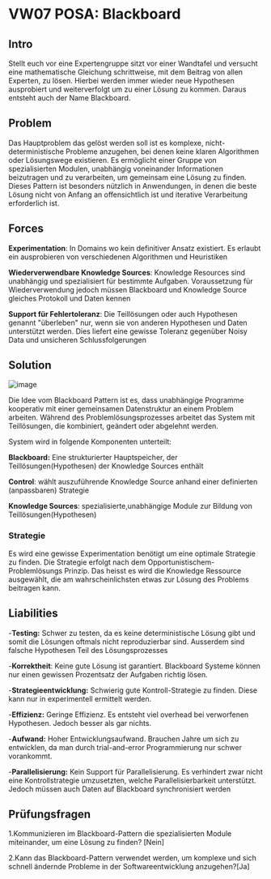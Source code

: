 # VW07 POSA: Blackboard

## Intro
Stellt euch vor eine Expertengruppe sitzt vor einer Wandtafel und versucht eine mathematische Gleichung schrittweise, mit dem Beitrag von allen Experten, zu lösen. Hierbei werden immer wieder neue Hypothesen ausprobiert und weiterverfolgt um zu einer Lösung zu kommen. Daraus entsteht auch der Name Blackboard.

## Problem
Das Hauptproblem das gelöst werden soll ist es komplexe, nicht-deterministische Probleme anzugehen, bei denen keine klaren Algorithmen oder Lösungswege existieren. Es ermöglicht einer Gruppe von spezialisierten Modulen, unabhängig voneinander Informationen beizutragen und zu verarbeiten, um gemeinsam eine Lösung zu finden. Dieses Pattern ist besonders nützlich in Anwendungen, in denen die beste Lösung nicht von Anfang an offensichtlich ist und iterative Verarbeitung erforderlich ist.

## Forces
**Experimentation**: In Domains wo kein definitiver Ansatz existiert. Es erlaubt ein ausprobieren von verschiedenen Algorithmen und Heuristiken

**Wiederverwendbare Knowledge Sources**: Knowledge Resources sind unabhängig und spezialisiert für bestimmte Aufgaben. Voraussetzung für Wiederverwendung jedoch müssen Blackboard und Knowledge Source gleiches Protokoll und Daten kennen

**Support für Fehlertoleranz**: Die Teillösungen oder auch Hypothesen genannt "überleben" nur, wenn sie von anderen Hypothesen und Daten unterstützt werden. Dies liefert eine gewisse Toleranz gegenüber Noisy Data und unsicheren Schlussfolgerungen

## Solution
![image](uploads/65683560cc733705bb3a21e0e5d8759a/image.png)

Die Idee vom Blackboard Pattern ist es, dass unabhängige Programme kooperativ mit einer gemeinsamen Datenstruktur an einem Problem arbeiten.
Während des Problemlösungsprozesses arbeitet das System mit Teillösungen, die kombiniert, geändert oder abgelehnt werden.

System wird in folgende Komponenten unterteilt:

**Blackboard:** Eine strukturierter Hauptspeicher, der Teillösungen(Hypothesen) der Knowledge Sources enthält

**Control**: wählt auszuführende Knowledge Source anhand einer definierten (anpassbaren) Strategie

**Knowledge Sources**: spezialisierte,unabhängige Module zur Bildung von Teillösungen(Hypothesen)
### Strategie
Es wird eine gewisse Experimentation benötigt um eine optimale Strategie zu finden. Die Strategie erfolgt nach dem Opportunistischem-Problemlösungs Prinzip. Das heisst es wird die Knowledge Ressource ausgewählt, die am wahrscheinlichsten etwas zur Lösung des Problems beitragen kann.

## Liabilities
-**Testing:** Schwer zu testen, da es keine deterministische Lösung gibt und somit die Lösungen oftmals nicht reproduzierbar sind. Ausserdem sind falsche Hypothesen Teil des Lösungsprozesses

-**Korrektheit**: Keine gute Lösung ist garantiert. Blackboard Systeme können nur einen gewissen Prozentsatz der Aufgaben richtig lösen.

-**Strategieentwicklung:** Schwierig gute Kontroll-Strategie zu finden. Diese kann nur in experimentell ermittelt werden.

-**Effizienz:** Geringe Effizienz. Es entsteht viel overhead bei verworfenen Hypothesen. Jedoch besser als gar nichts.

-**Aufwand:** Hoher Entwicklungsaufwand. Brauchen Jahre um sich zu entwicklen, da man durch trial-and-error Programmierung nur schwer vorankommt.

-**Parallelisierung:** Kein Support für Parallelisierung. Es verhindert zwar nicht eine Kontrollstrategie umzusetzten, welche Parallelisierbarkeit unterstützt. Jedoch müssen auch Daten auf Blackboard synchronisiert werden

## Prüfungsfragen
1.Kommunizieren im Blackboard-Pattern die spezialisierten Module miteinander, um eine Lösung zu finden? [Nein]

2.Kann das Blackboard-Pattern verwendet werden, um komplexe und sich schnell ändernde Probleme in der Softwareentwicklung anzugehen?[Ja]